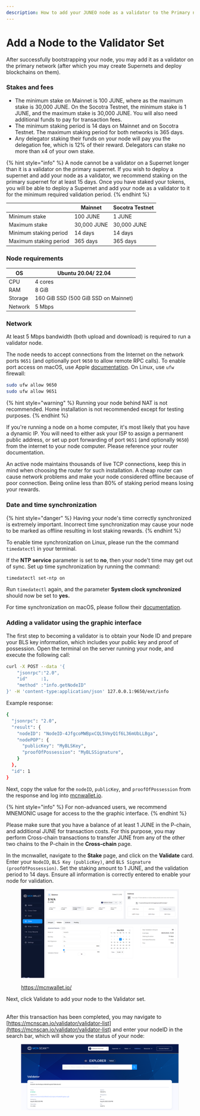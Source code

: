 ```yaml
---
description: How to add your JUNEO node as a validator to the Primary network.
---
```


# Add a Node to the Validator Set

After successfully bootstrapping your node, you may add it as a validator on the primary network (after which you may create Supernets and deploy blockchains on them).

### Stakes and fees

* The minimum stake on Mainnet is 100 JUNE, where as the maximum stake is 30,000 JUNE. On the Socotra Testnet, the minimum stake is 1 JUNE, and the maximum stake is 30,000 JUNE. You will also need additional funds to pay for transaction fees.
* The minimum staking period is 14 days on Mainnet and on Socotra Testnet. The maximum staking period for both networks is 365 days.
* Any delegator staking their funds on your node will pay you the delegation fee, which is 12% of their reward. Delegators can stake no more than x4 of your own stake.

{% hint style="info" %}
A node cannot be a validator on a Supernet longer than it is a validator on the primary supernet. If you wish to deploy a supernet and add your node as a validator, we recommend staking on the primary supernet for at least 15 days. Once you have staked your tokens, you will be able to deploy a Supernet and add your node as a validator to it for the minimum required validation period.
{% endhint %}

|                        | Mainnet     | Socotra Testnet |
| ---------------------- | ----------- | --------------- |
| Minimum stake          | 100 JUNE    | 1 JUNE          |
| Maximum stake          | 30,000 JUNE |  30,000 JUNE    |
| Minimum staking period | 14 days     | 14 days         |
| Maximum staking period | 365 days    | 365 days        |

### Node requirements

| OS      | Ubuntu 20.04/ 22.04                  |
| ------- | ------------------------------------ |
| CPU     | 4 cores                              |
| RAM     | 8 GiB                                |
| Storage | 160 GiB SSD (500 GiB SSD on Mainnet) |
| Network | 5 Mbps                               |

### Network

At least 5 Mbps bandwidth (both upload and download) is required to run a validator node.

The node needs to accept connections from the Internet on the network ports `9651` (and optionally port `9650` to allow remote RPC calls). To enable port access on macOS, use Apple [documentation](https://support.apple.com/guide/mac-help/change-firewall-settings-on-mac-mh11783/mac). On Linux, use `ufw` firewall:

```bash
sudo ufw allow 9650
sudo ufw allow 9651 
```

{% hint style="warning" %}
Running your node behind NAT is not recommended. Home installation is not recommended except for testing purposes.
{% endhint %}

If you're running a node on a home computer, it's most likely that you have a dynamic IP. You will need to either ask your ISP to assign a permanent public address, or set up port forwarding of port `9651` (and optionally `9650`) from the internet to your node computer. Please reference your router documentation.

An active node maintains thousands of live TCP connections, keep this in mind when choosing the router for such installation. A cheap router can cause network problems and make your node considered offline because of poor connection. Being online less than 80% of staking period means losing your rewards.

### Date and time synchronization

{% hint style="danger" %}
Having your node's time correctly synchronized is extremely important. Incorrect time synchronization may cause your node to be marked as offline resulting in lost staking rewards.
{% endhint %}

To enable time synchronization on Linux, please run the the command `timedatectl` in your terminal.&#x20;

If the **NTP service** parameter is set to **no**, then your node't time may get out of sync. Set up time synchronization by running the command:

```bash
timedatectl set-ntp on
```

Run `timedatectl` again, and the parameter **System clock synchronized** should now be set to **yes.**

For time synchronization on macOS, please follow their [documentation](https://support.apple.com/guide/mac-help/set-the-date-and-time-automatically-mchlp2996/mac).



### Adding a validator using the graphic interface

The first step to becoming a validator is to obtain your Node ID and prepare your BLS key information, which includes your public key and proof of possession. Open the terminal on the server running your node, and execute the following call:

```bash
curl -X POST --data '{
    "jsonrpc":"2.0",
    "id"     :1,
    "method" :"info.getNodeID"
}' -H 'content-type:application/json' 127.0.0.1:9650/ext/info
```

Example response:

```bash
{
  "jsonrpc": "2.0",
  "result": {
    "nodeID": "NodeID-4JfgcoMWBpxCQL5VmyQ1f6L36mUbLLBga",
    "nodePOP": {
      "publicKey": "MyBLSKey",
      "proofOfPossession": "MyBLSSignature",
    }
  },
  "id": 1
}
```

Next, copy the value for the `nodeID`, `publicKey`, and `proofOfPossession` from the response and log into [mcnwallet.io](https://www.mcnwallet.io/).

{% hint style="info" %}
For non-advanced users, we recommend MNEMONIC usage for access to the the graphic interface.
{% endhint %}

Please make sure that you have a balance of at least 1 JUNE in the P-chain, and additional JUNE for transaction costs. For this purpose, you may perform Cross-chain transactions to transfer JUNE from any of the other two chains to the P-chain in the **Cross-chain** page.

In the mcnwallet, navigate to the **Stake** page, and click on the **Validate** card. Enter your `NodeID`, `BLS Key (publicKey)`, and `BLS Signature (proofOfPossession)`. Set the staking amount to 1 JUNE, and the validation period to 14 days. Ensure all information is correctly entered to enable your node for validation.

<figure><img src="../.gitbook/assets/image (22).png" alt=""><figcaption><p><a href="https://mcnwallet.io/">https://mcnwallet.io/</a></p></figcaption></figure>

Next, click Validate to add your node to the Validator set.&#x20;

\
After this transaction has been completed, you may navigate to [https://mcnscan.io/validator/validator-list](https://mcnscan.io/validator/validator-list) and enter your nodeID in the search bar, which will show you the status of your node:

<figure><img src="../.gitbook/assets/image (5).png" alt=""><figcaption></figcaption></figure>
